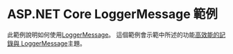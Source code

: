 # <a name="aspnet-core-loggermessage-sample"></a>ASP.NET Core LoggerMessage 範例

此範例說明如何使用[LoggerMessage](https://docs.microsoft.com/dotnet/api/microsoft.extensions.logging.loggermessage)。 這個範例會示範中所述的功能[高效能的記錄與 LoggerMessage](https://docs.microsoft.com/aspnet/core/fundamentals/logging/loggermessage)主題。

